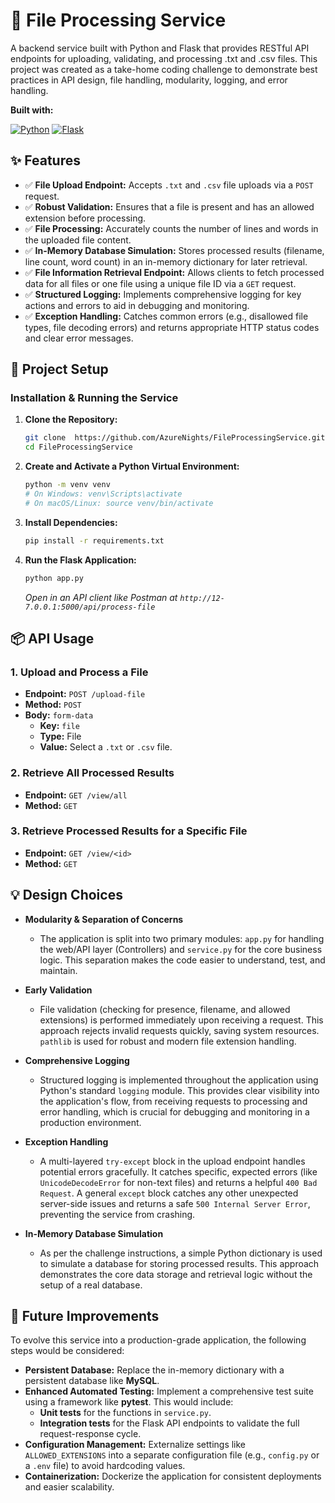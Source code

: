 # 📁 File Processing Service

A backend service built with Python and Flask that provides RESTful API endpoints for uploading, validating, and processing .txt and .csv files. This project was created as a take-home coding challenge to demonstrate best practices in API design, file handling, modularity, logging, and error handling.

**Built with:**

[![Python](https://img.shields.io/badge/Python-3.13-3776AB?logo=python&logoColor=white&style=for-the-badge)](https://www.python.org/)
[![Flask](https://img.shields.io/badge/Flask-3.1.0-000000?logo=flask&logoColor=white&style=for-the-badge)](https://flask.palletsprojects.com/)


## ✨ Features

- ✅ **File Upload Endpoint:** Accepts `.txt` and `.csv` file uploads via a `POST` request.
- ✅ **Robust Validation:** Ensures that a file is present and has an allowed extension before processing.
- ✅ **File Processing:** Accurately counts the number of lines and words in the uploaded file content.
- ✅ **In-Memory Database Simulation:** Stores processed results (filename, line count, word count) in an in-memory dictionary for later retrieval.
- ✅ **File Information Retrieval Endpoint:** Allows clients to fetch processed data for all files or one file using a unique file ID via a `GET` request.
- ✅ **Structured Logging:** Implements comprehensive logging for key actions and errors to aid in debugging and monitoring.
- ✅ **Exception Handling:** Catches common errors (e.g., disallowed file types, file decoding errors) and returns appropriate HTTP status codes and clear error messages.


## 🔧 Project Setup

### Installation & Running the Service

1.  **Clone the Repository:**
    ```bash
    git clone  https://github.com/AzureNights/FileProcessingService.git
    cd FileProcessingService
    ```

2.  **Create and Activate a Python Virtual Environment:**
    ```bash
    python -m venv venv
    # On Windows: venv\Scripts\activate
    # On macOS/Linux: source venv/bin/activate
    ```

3.  **Install Dependencies:**
    ```bash
    pip install -r requirements.txt
    ```

4.  **Run the Flask Application:**
    ```bash
    python app.py
    ```
     *Open in an API client like Postman at `http://12-7.0.0.1:5000/api/process-file`*


## 📦️ API Usage

### 1. Upload and Process a File

*   **Endpoint:** `POST /upload-file`
*   **Method:** `POST`
*   **Body:** `form-data`
    *   **Key:** `file`
    *   **Type:** File
    *   **Value:** Select a `.txt` or `.csv` file.

### 2. Retrieve All Processed Results

*  **Endpoint:** `GET /view/all`
*  **Method:** `GET`

### 3. Retrieve Processed Results for a Specific File

*  **Endpoint:** `GET /view/<id>`
*  **Method:** `GET`
  

## 💡 Design Choices

*   **Modularity & Separation of Concerns**
    *   The application is split into two primary modules: `app.py` for handling the web/API layer (Controllers) and `service.py` for the core business logic. This separation makes the code easier to understand, test, and maintain.

*   **Early Validation**
    *   File validation (checking for presence, filename, and allowed extensions) is performed immediately upon receiving a request. This approach rejects invalid requests quickly, saving system resources. `pathlib` is used for robust and modern file extension handling.

*   **Comprehensive Logging**
    *   Structured logging is implemented throughout the application using Python's standard `logging` module. This provides clear visibility into the application's flow, from receiving requests to processing and error handling, which is crucial for debugging and monitoring in a production environment.

*   **Exception Handling**
    *   A multi-layered `try-except` block in the upload endpoint handles potential errors gracefully. It catches specific, expected errors (like `UnicodeDecodeError` for non-text files) and returns a helpful `400 Bad Request`. A general `except` block catches any other unexpected server-side issues and returns a safe `500 Internal Server Error`, preventing the service from crashing.

*   **In-Memory Database Simulation**
    *   As per the challenge instructions, a simple Python dictionary is used to simulate a database for storing processed results. This approach demonstrates the core data storage and retrieval logic without the setup of a real database.
      

## 🧠 Future Improvements

To evolve this service into a production-grade application, the following steps would be considered:

*   **Persistent Database:** Replace the in-memory dictionary with a persistent database like **MySQL**.
*   **Enhanced Automated Testing:** Implement a comprehensive test suite using a framework like **pytest**. This would include:
    *   **Unit tests** for the functions in `service.py`.
    *   **Integration tests** for the Flask API endpoints to validate the full request-response cycle.
*   **Configuration Management:** Externalize settings like `ALLOWED_EXTENSIONS` into a separate configuration file (e.g., `config.py` or a `.env` file) to avoid hardcoding values.
*   **Containerization:** Dockerize the application for consistent deployments and easier scalability.

